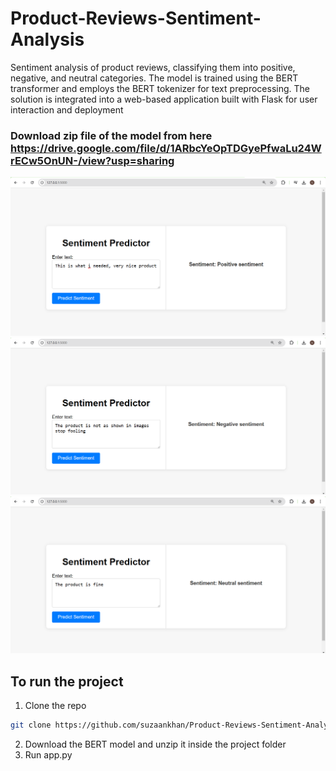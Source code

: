 # Product-Reviews-Sentiment-Analysis
Sentiment analysis of product reviews, classifying them into positive, negative, and neutral categories. The model is trained using the BERT transformer and employs the BERT tokenizer for text preprocessing. The solution is integrated into a web-based application built with Flask for user interaction and deployment

### Download zip file of the model from here https://drive.google.com/file/d/1ARbcYeOpTDGyePfwaLu24WrECw5OnUN-/view?usp=sharing

![Image](./output/op1.png)
![Image](./output/op2.png)
![Image](./output/op3.png)

## To run the project
1. Clone the repo
```bash
git clone https://github.com/suzaankhan/Product-Reviews-Sentiment-Analysis
```
2. Download the BERT model and unzip it inside the project folder
3. Run app.py
